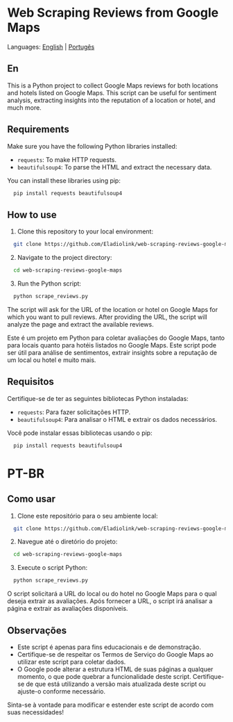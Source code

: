 # Web Scraping Reviews from Google Maps

Languages: [English](https://github.com/Eladiolink/web-scraping-reviews-google-maps?tab=readme-ov-file#en) | [Portugês](https://github.com/Eladiolink/web-scraping-reviews-google-maps?tab=readme-ov-file#PT-BR)

## En

This is a Python project to collect Google Maps reviews for both locations and hotels listed on Google Maps. This script can be useful for sentiment analysis, extracting insights into the reputation of a location or hotel, and much more.

## Requirements

Make sure you have the following Python libraries installed:

- `requests`: To make HTTP requests.
- `beautifulsoup4`: To parse the HTML and extract the necessary data.

You can install these libraries using pip:

```sh 
  pip install requests beautifulsoup4
```

## How to use

1. Clone this repository to your local environment:

```sh 
  git clone https://github.com/Eladiolink/web-scraping-reviews-google-maps.git
```

2. Navigate to the project directory:

```sh 
  cd web-scraping-reviews-google-maps
```

3. Run the Python script:

```sh 
  python scrape_reviews.py
```

The script will ask for the URL of the location or hotel on Google Maps for which you want to pull reviews. After providing the URL, the script will analyze the page and extract the available reviews.

Este é um projeto em Python para coletar avaliações do Google Maps, tanto para locais quanto para hotéis listados no Google Maps. Este script pode ser útil para análise de sentimentos, extrair insights sobre a reputação de um local ou hotel e muito mais.

## Requisitos

Certifique-se de ter as seguintes bibliotecas Python instaladas:

- `requests`: Para fazer solicitações HTTP.
- `beautifulsoup4`: Para analisar o HTML e extrair os dados necessários.

Você pode instalar essas bibliotecas usando o pip:

```sh 
  pip install requests beautifulsoup4
```

# PT-BR

## Como usar

1. Clone este repositório para o seu ambiente local:

```sh 
  git clone https://github.com/Eladiolink/web-scraping-reviews-google-maps.git
```

2. Navegue até o diretório do projeto:

```sh 
  cd web-scraping-reviews-google-maps
```

3. Execute o script Python:

```sh 
  python scrape_reviews.py
```

O script solicitará a URL do local ou do hotel no Google Maps para o qual deseja extrair as avaliações. Após fornecer a URL, o script irá analisar a página e extrair as avaliações disponíveis.

## Observações

- Este script é apenas para fins educacionais e de demonstração.
- Certifique-se de respeitar os Termos de Serviço do Google Maps ao utilizar este script para coletar dados.
- O Google pode alterar a estrutura HTML de suas páginas a qualquer momento, o que pode quebrar a funcionalidade deste script. Certifique-se de que está utilizando a versão mais atualizada deste script ou ajuste-o conforme necessário.

Sinta-se à vontade para modificar e estender este script de acordo com suas necessidades!

